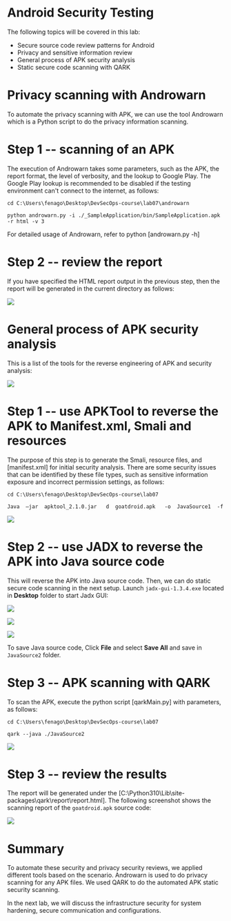 
Android Security Testing
========================

The following topics will be covered in this lab:

-   Secure source code review patterns for Android
-   Privacy and sensitive information review
-   General process of APK security analysis
-   Static secure code scanning with QARK


Privacy scanning with Androwarn
===============================

To automate the privacy scanning with APK, we can use the tool Androwarn
which is a Python script to do the privacy information scanning.


Step 1 -- scanning of an APK
============================

The execution of Androwarn takes some parameters, such as the APK, the
report format, the level of verbosity, and the lookup to Google Play.
The Google Play lookup is recommended to be disabled if the testing
environment can\'t connect to the internet, as follows:


```
cd C:\Users\fenago\Desktop\DevSecOps-course\lab07\androwarn

python androwarn.py -i ./_SampleApplication/bin/SampleApplication.apk -r html -v 3
```

For detailed usage of Androwarn, refer to python [androwarn.py -h]



Step 2 -- review the report
===========================

If you have specified the HTML report output in the previous step, then
the report will be generated in the current directory as follows:


![](./images/fa241bdd-6e34-4e4e-893c-d8eb48285626.png)



General process of APK security analysis
========================================


This is a list of the tools for the reverse engineering of APK and
security analysis:

![](./images/s2.png)


Step 1 -- use APKTool to reverse the APK to Manifest.xml, Smali and resources
=============================================================================

The purpose of this step is to generate the Smali, resource files, and
[manifest.xml] for initial security analysis. There are some
security issues that can be identified by these file types, such as
sensitive information exposure and incorrect permission settings, as
follows:


```
cd C:\Users\fenago\Desktop\DevSecOps-course\lab07

Java  –jar  apktool_2.1.0.jar   d  goatdroid.apk   -o  JavaSource1  -f 
```

![](./images/s36.png)


Step 2 -- use JADX to reverse the APK into Java source code
===========================================================

This will reverse the APK into Java source code. Then, we can do static
secure code scanning in the next setup. Launch `jadx-gui-1.3.4.exe` located in **Desktop** folder to start Jadx GUI:

![](./images/s38.png)

![](./images/s39.png)

![](./images/s40.png)

To save Java source code, Click **File** and select **Save All** and save in `JavaSource2` folder.

Step 3 -- APK scanning with QARK
================================

To scan the APK, execute the python script [qarkMain.py] with parameters, as follows:


```
cd C:\Users\fenago\Desktop\DevSecOps-course\lab07

qark --java ./JavaSource2
```

![](./images/s41.png)

Step 3 -- review the results
============================

The report will be generated under the [C:\Python310\Lib\site-packages\qark\report\report.html].
The following screenshot shows the scanning report of the `goatdroid.apk` source code:

![](./images/s42.png)


Summary
=======

To automate these security and privacy security reviews, we applied
different tools based on the scenario. Androwarn is
used to do privacy scanning for any APK files. We used QARK to do the
automated APK static security scanning.

In the next lab, we will discuss the infrastructure security for
system hardening, secure communication and configurations.

